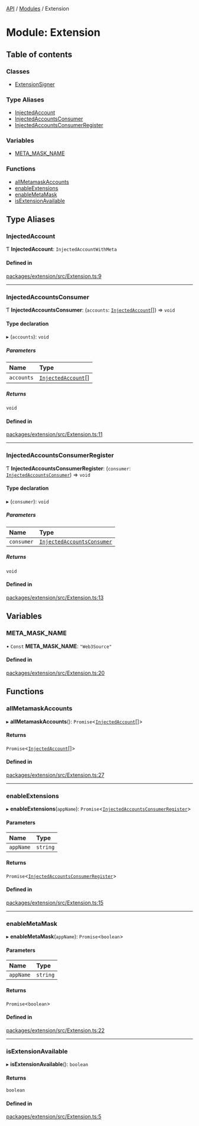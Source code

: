 [API](../API.md) / [Modules](../modules.md) / Extension

# Module: Extension

## Table of contents

### Classes

- [ExtensionSigner](../classes/Extension.ExtensionSigner.md)

### Type Aliases

- [InjectedAccount](Extension.md#injectedaccount)
- [InjectedAccountsConsumer](Extension.md#injectedaccountsconsumer)
- [InjectedAccountsConsumerRegister](Extension.md#injectedaccountsconsumerregister)

### Variables

- [META\_MASK\_NAME](Extension.md#meta_mask_name)

### Functions

- [allMetamaskAccounts](Extension.md#allmetamaskaccounts)
- [enableExtensions](Extension.md#enableextensions)
- [enableMetaMask](Extension.md#enablemetamask)
- [isExtensionAvailable](Extension.md#isextensionavailable)

## Type Aliases

### InjectedAccount

Ƭ **InjectedAccount**: `InjectedAccountWithMeta`

#### Defined in

[packages/extension/src/Extension.ts:9](https://github.com/logion-network/logion-api/blob/main/packages/extension/src/Extension.ts#L9)

___

### InjectedAccountsConsumer

Ƭ **InjectedAccountsConsumer**: (`accounts`: [`InjectedAccount`](Extension.md#injectedaccount)[]) => `void`

#### Type declaration

▸ (`accounts`): `void`

##### Parameters

| Name | Type |
| :------ | :------ |
| `accounts` | [`InjectedAccount`](Extension.md#injectedaccount)[] |

##### Returns

`void`

#### Defined in

[packages/extension/src/Extension.ts:11](https://github.com/logion-network/logion-api/blob/main/packages/extension/src/Extension.ts#L11)

___

### InjectedAccountsConsumerRegister

Ƭ **InjectedAccountsConsumerRegister**: (`consumer`: [`InjectedAccountsConsumer`](Extension.md#injectedaccountsconsumer)) => `void`

#### Type declaration

▸ (`consumer`): `void`

##### Parameters

| Name | Type |
| :------ | :------ |
| `consumer` | [`InjectedAccountsConsumer`](Extension.md#injectedaccountsconsumer) |

##### Returns

`void`

#### Defined in

[packages/extension/src/Extension.ts:13](https://github.com/logion-network/logion-api/blob/main/packages/extension/src/Extension.ts#L13)

## Variables

### META\_MASK\_NAME

• `Const` **META\_MASK\_NAME**: ``"Web3Source"``

#### Defined in

[packages/extension/src/Extension.ts:20](https://github.com/logion-network/logion-api/blob/main/packages/extension/src/Extension.ts#L20)

## Functions

### allMetamaskAccounts

▸ **allMetamaskAccounts**(): `Promise`<[`InjectedAccount`](Extension.md#injectedaccount)[]\>

#### Returns

`Promise`<[`InjectedAccount`](Extension.md#injectedaccount)[]\>

#### Defined in

[packages/extension/src/Extension.ts:27](https://github.com/logion-network/logion-api/blob/main/packages/extension/src/Extension.ts#L27)

___

### enableExtensions

▸ **enableExtensions**(`appName`): `Promise`<[`InjectedAccountsConsumerRegister`](Extension.md#injectedaccountsconsumerregister)\>

#### Parameters

| Name | Type |
| :------ | :------ |
| `appName` | `string` |

#### Returns

`Promise`<[`InjectedAccountsConsumerRegister`](Extension.md#injectedaccountsconsumerregister)\>

#### Defined in

[packages/extension/src/Extension.ts:15](https://github.com/logion-network/logion-api/blob/main/packages/extension/src/Extension.ts#L15)

___

### enableMetaMask

▸ **enableMetaMask**(`appName`): `Promise`<`boolean`\>

#### Parameters

| Name | Type |
| :------ | :------ |
| `appName` | `string` |

#### Returns

`Promise`<`boolean`\>

#### Defined in

[packages/extension/src/Extension.ts:22](https://github.com/logion-network/logion-api/blob/main/packages/extension/src/Extension.ts#L22)

___

### isExtensionAvailable

▸ **isExtensionAvailable**(): `boolean`

#### Returns

`boolean`

#### Defined in

[packages/extension/src/Extension.ts:5](https://github.com/logion-network/logion-api/blob/main/packages/extension/src/Extension.ts#L5)

